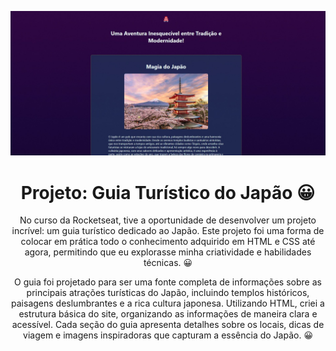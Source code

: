 <p align="center">
     <img src="Assests/novo_readme.jpg" alt="Templo japones" id="Foto_1">
 </p>

<h1 align="center">
Projeto: Guia Turístico do Japão
 &#128512;
</h1>

<p align="center">
No curso da Rocketseat, tive a oportunidade de desenvolver um projeto incrível: um guia turístico dedicado ao Japão. Este projeto foi uma forma de colocar em prática todo o conhecimento adquirido em HTML e CSS até agora, permitindo que eu explorasse minha criatividade e habilidades técnicas.
 &#128512;
</p>

<p align="center">
O guia foi projetado para ser uma fonte completa de informações sobre as principais atrações turísticas do Japão, incluindo templos históricos, paisagens deslumbrantes e a rica cultura japonesa. Utilizando HTML, criei a estrutura básica do site, organizando as informações de maneira clara e acessível. Cada seção do guia apresenta detalhes sobre os locais, dicas de viagem e imagens inspiradoras que capturam a essência do Japão.
 &#128512;
</p>
